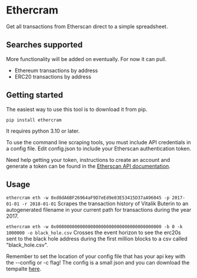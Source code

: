 # Ethercram

Get all transactions from Etherscan direct to a simple spreadsheet.

## Searches supported

More functionality will be added on eventually. For now it can pull.
* Ethereum transactions by address
* ERC20 transactions by address

## Getting started

The easiest way to use this tool is to download it from pip.

```
pip install ethercram
```

It requires python 3.10 or later.

To use the command line scraping tools, you must include API credentials in a config file. Edit config.json to include your Etherscan authentication token.

Need help getting your token, instructions to create an account and generate a token can be found in the [Etherscan API documentation](https://docs.etherscan.io/getting-started/creating-an-account).

## Usage

`ethercram eth -w 0xd8dA6BF26964aF9D7eEd9e03E53415D37aA96045 -p 2017-01-01 -r 2018-01-01` Scrapes the transaction history of Vitalik Buterin to an autogenerated filename in your current path for transactions during the year 2017.

`ethercram eth -w 0x0000000000000000000000000000000000000000 -b 0 -k 1000000 -o black_hole.csv` Crosses the event horizon to see the erc20s sent to the black hole address during the first million blocks to a csv called "black_hole.csv".

Remember to set the location of your config file that has your api key with the --config or -c flag! The config is a small json and you can download the tempalte [here](https://gitlab.com/GoodLuckHF/ethercram/-/blob/main/ethercram/config.json).